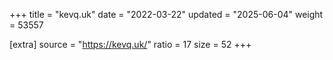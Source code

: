 +++
title = "kevq.uk"
date = "2022-03-22"
updated = "2025-06-04"
weight = 53557

[extra]
source = "https://kevq.uk/"
ratio = 17
size = 52
+++
